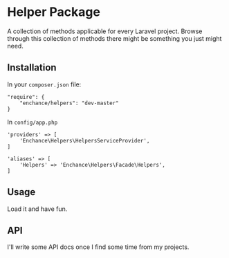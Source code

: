 
# Helper Package

A collection of methods applicable for every Laravel project. Browse through this collection of methods there might be something you just might need.

## Installation
In your `composer.json` file:

	"require": {
		"enchance/helpers": "dev-master"
	}

In `config/app.php`
	
	'providers' => [
		'Enchance\Helpers\HelpersServiceProvider',
	]

	'aliases' => [
		'Helpers' => 'Enchance\Helpers\Facade\Helpers',
	]

## Usage
Load it and have fun.

## API
I'll write some API docs once I find some time from my projects.